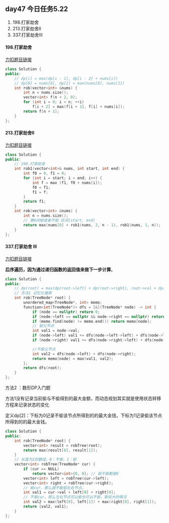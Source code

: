 ## day47 今日任务5.22

1. 198.打家劫舍
2. 213.打家劫舍II
3. 337.打家劫舍III

#### 198.打家劫舍

[力扣题目链接](https://leetcode.cn/problems/house-robber/)

```cpp
class Solution {
public:
    // dp[i] = max(dp[i - 1], dp[i - 2] + nums[i])
    // dp[0] = nums[0], dp[1] = max(nums[0], nums[1])
    int rob(vector<int> &nums) {
        int n = nums.size();
        vector<int> f(n + 2, 0);
        for (int i = 0; i < n; ++i)
            f[i + 2] = max(f[i + 1], f[i] + nums[i]);
        return f[n + 1];
    }
};
```





#### 213.打家劫舍II

[力扣题目链接](https://leetcode.cn/problems/house-robber-ii/)

```cpp
class Solution {
public:
    // 198.打家劫舍
    int rob1(vector<int>& nums, int start, int end) {
        int f0 = 0, f1 = 0;
        for (int i = start; i < end; i++) {
            int f = max (f1, f0 + nums[i]);
            f0 = f1;
            f1 = f;
        }
        return f1;
    }
    int rob(vector<int> &nums) {
        int n = nums.size();
        // 第0间偷或者不偷 区间[start, end)
        return max(nums[0] + rob1(nums, 2, n - 1), rob1(nums, 1, n));
    }
};
```

####  337.打家劫舍 III

[力扣题目链接](https://leetcode.cn/problems/house-robber-iii/)

**后序遍历，因为通过递归函数的返回值来做下一步计算**。

```cpp
class Solution {
public:
    // dp(root) = max(dp(root->left) + dp(root->right), root->val + dp(root.孙子))
    // 方法1 记忆化搜索
    int rob(TreeNode* root) {
        unordered_map<TreeNode*, int> memo;
        function<int(TreeNode*)> dfs = [&](TreeNode* node) -> int {
            if (node == nullptr) return 0;
            if (node->left == nullptr && node->right == nullptr) return node->val;
            if (memo.find(node) != memo.end()) return memo[node];
            // 偷父节点
            int val1 = node->val;
            if (node->left) val1 += dfs(node->left->left) + dfs(node->left->right);
            if (node->right) val1 += dfs(node->right->left) + dfs(node->right->right);

            //不偷父节点
            int val2 = dfs(node->left) + dfs(node->right);
            return memo[node] = max(val1, val2); 
        };
        return dfs(root);
    }
};

```

方法2 ：数形DP入门题

方法1没有记录当前偷与不偷得到的最大金额，而动态规划其实就是使用状态转移方程来记录状态的变化

定义dp[2]：下标为0记录不偷该节点所得到的的最大金钱，下标为1记录偷该节点所得到的的最大金钱。

```cpp
class Solution {
public:
    int rob(TreeNode* root) {
        vector<int> result = robTree(root);
        return max(result[0], result[1]);
    }
    // 长度为2的数组，0：不偷，1：偷
    vector<int> robTree(TreeNode* cur) {
        if (cur == NULL)
            return vector<int>{0, 0}; // 偷不偷都是0
        vector<int> left = robTree(cur->left);
        vector<int> right = robTree(cur->right);
        // 偷cur，那么就不能偷左右节点。
        int val1 = cur->val + left[0] + right[0];
        // 不偷cur，那么左右节点可以偷也可以不偷，取较大的情况
        int val2 = max(left[0], left[1]) + max(right[0], right[1]);
        return {val2, val1};
    }
};
```

